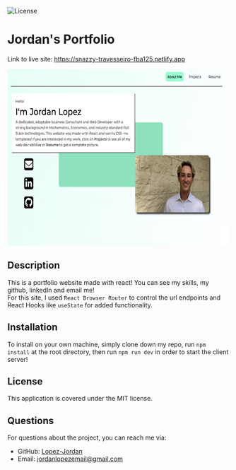 ![License](https://img.shields.io/badge/license-MIT-brightgreen)

# Jordan's Portfolio

Link to live site:  https://snazzy-travesseiro-fba125.netlify.app

<img src="./public/screenshotNew.png" height="400px">

## Description
This is a portfolio website made with react! You can see my skills, my github, linkedIn and email me!
<br>
For this site, I used `React Browser Router` to control the url endpoints and React Hooks like `useState` for added functionality.

## Installation
To install on your own machine, simply clone down my repo, run `npm install` at the root directory, then run `npm run dev` in order to start the client server!

## License
This application is covered under the MIT license.

## Questions
For questions about the project, you can reach me via:
- GitHub: [Lopez-Jordan](https://github.com/Lopez-Jordan)
- Email: jordanlopezemail@gmail.com